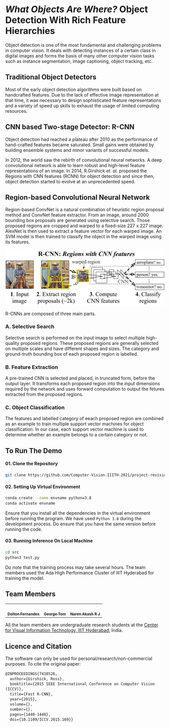 # *What Objects Are Where?* Object Detection With Rich Feature Hierarchies

Object detection is one of the most fundamental and challenging problems in computer vision. It deals with detecting instances of a certain class in digital images and forms the basis of many other computer vision tasks such as instance segmentation, image captioning, object tracking, etc. 

## Traditional Object Detectors

Most of the early object detection algorithms were built based on handcrafted features. Due to the lack of effective image representation at that time, it was necessary to design sophisticated feature representations and a variety of speed up skills to exhaust the usage of limited computing resources.

## CNN based Two-stage Detector: R-CNN

Object detection had reached a plateau after 2010 as the performance of hand-crafted features became saturated. Small gains were obtained by building ensemble systems and minor variants of successful models.

In 2012, the world saw the rebirth of convolutional neural networks. A deep convolutional network is able to learn robust and high-level feature representations of an image. In 2014, R.Girshick *et. al.* proposed the Regions with CNN features (RCNN) for object detection and since then, object detection started to evolve at an unprecedented speed.

## Region-based Convolutional Neural Network

Region-based ConvNet is a natural combination of heuristic region proposal method and ConvNet feature extractor. From an image, around 2000 bounding box proposals are generated using selective search. Those proposed regions are cropped and warped to a fixed-size 227 x 227 image. AlexNet is then used to extract a feature vector for each warped image. An SVM model is then trained to classify the object in the warped image using its features.

<img src="assets/rcnn_overview.jpg" alt="Logo">

R-CNNs are composed of three main parts.

### A. Selective Search

Selective search is performed on the input image to select multiple high-quality proposed regions. These proposed regions are generally selected on multiple scales and have different shapes and sizes. The category and ground-truth bounding box of each proposed region is labelled.

### B. Feature Extraction

A pre-trained CNN is selected and placed, in truncated form, before the output layer. It transforms each proposed region into the input dimensions required by the network and uses forward computation to output the fetures extracted from the proposed regions.

### C. Object Classification

The features and labelled category  of eeach proposed region are combined as an example to train multiple support vector machines for object classification. In our case, each support vector machine is used to determine whether an example belongs to a certain category or not.

## To Run The Demo

#### 01. Clone the Repository

```bash
git clone https://github.com/Computer-Vision-IIITH-2021/project-revision.git
```

#### 02. Setting Up Virtual Environment
```bash
conda create --name envname python=3.8
conda activate envname
```
Ensure that you install all the dependencies in the virtual environment before running the program. We have used `Python 3.8` during the development process. Do ensure that you have the same version before running the code.

#### 03. Running Inference On Local Machine
```bash
cd src
python3 test.py
```
Do note that the training process may take several hours. The team members used the Ada High Performance Cluster of IIIT Hyderabad for training the model.

## Team Members

<table>
  <tr>
    <td align="center"><a href="https://github.com/<a href="https://github.com/doltonfernandes/"><img src="https://avatars1.githubusercontent.com/u/42113482?s=460&u=34e4c282db236d7adfbc6ff0176992cb973b426a&v=4" width="100px;" alt=""/><br /><sub><b>Dolton Fernandes</b></sub></a><br /></td>
    <td align="center"><a href="https://github.com/georg3tom"><img src="https://avatars0.githubusercontent.com/u/22193688?s=460&u=b4874125263dd8d3ba21a87e3f4f76d0fd0a825d&v=4" width="100px;" alt=""/><br /><sub><b>George Tom</b></sub></a><br /></td>
    <td align="center"><a href="https://github.com/narenakash"><img src="https://avatars3.githubusercontent.com/u/43748290?s=460&u=26bc998e91194730ff8d885ec34ee64690ec46c2&v=4" width="100px;" alt=""/><br /><sub><b>Naren Akash R J</b></sub></a><br /></td>
  <tr>
</table>

All the team members are undergraduate research students at the [Center for Visual Information Technology, IIIT Hyderabad](http://cvit.iiit.ac.in/), India.

## Licence and Citation
The software can only be used for personal/research/non-commercial purposes. To cite the original paper:
```
@INPROCEEDINGS{7410526,
  author={Girshick, Ross},
  booktitle={2015 IEEE International Conference on Computer Vision (ICCV)}, 
  title={Fast R-CNN}, 
  year={2015},
  volume={},
  number={},
  pages={1440-1448},
  doi={10.1109/ICCV.2015.169}}
```


